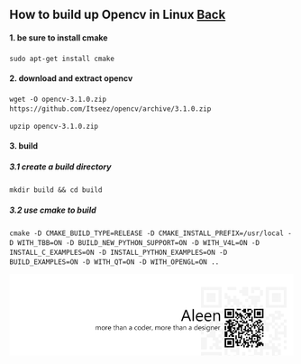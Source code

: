## How to build up Opencv in Linux [Back](./qa.md)

#### 1. be sure to install cmake

`sudo apt-get install cmake`

#### 2. download and extract opencv

`wget -O opencv-3.1.0.zip https://github.com/Itseez/opencv/archive/3.1.0.zip`

`upzip opencv-3.1.0.zip`

#### 3. build

##### 3.1 create a build directory

`mkdir build && cd build`

##### 3.2 use cmake to build

`cmake -D CMAKE_BUILD_TYPE=RELEASE -D CMAKE_INSTALL_PREFIX=/usr/local -D WITH_TBB=ON -D BUILD_NEW_PYTHON_SUPPORT=ON -D WITH_V4L=ON -D INSTALL_C_EXAMPLES=ON -D INSTALL_PYTHON_EXAMPLES=ON -D BUILD_EXAMPLES=ON -D WITH_QT=ON -D WITH_OPENGL=ON ..`

<a href="http://aleen42.github.io/" target="_blank" ><img src="./../pic/tail.gif"></a>
